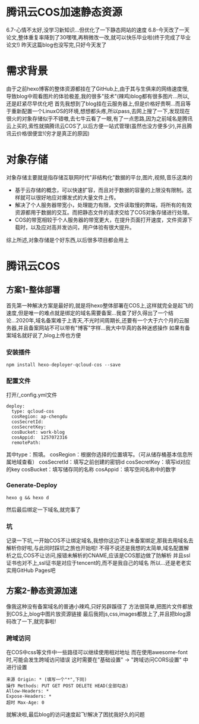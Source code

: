 # 腾讯云COS加速静态资源


6.7-心情不太好,没学习新知识...但优化了一下静态网站的速度
6.8-今天改了一天论文,整体重复率降到了30嘿嘿,再稍微改一改,就可以快乐毕业啦(终于完成了毕业论文!)
昨天这篇blog也没写完,只好今天发了
<!--more-->

# 需求背景
由于之前hexo博客的整体资源都挂在了GitHub上,由于其与生俱来的网络速度慢,导致blog中观看图片的体验极差,我的很多"技术"(辣鸡)blog都有很多图片...所以,还是赶紧尽早优化吧
首先我想到了blog挂在云服务器上,但是价格好贵啊...而且等于重新配置一个LinuxOS的环境,想想都头疼,所以pass,去网上搜了一下,发现现在很火的对象存储似乎不错嗷,去七牛云看了一眼,有了一点思路,因为之前域名是腾讯云上买的,索性就搞腾讯云COS了,以后方便一站式管理(虽然也没方便多少),并且腾讯云价格很便宜!(穷才是真正的原因)

# 对象存储
对象存储主要就是指存储互联网时代"非结构化"数据的平台,图片,视频,音乐这类的
 - 基于云存储的概念，可以快速扩容，而且对于数据的容量的上限没有限制。这样就可以很好地应对爆发式的大量文件上传。
 - 解决了个人服务器带宽小，处理能力有限，文件读取慢的弊端，将所有的有效资源都用于数据的交互。而把静态文件的请求交给了COS对象存储进行处理。
 - COS的带宽相较于个人服务器的带宽更大，在提升页面打开速度，文件资源下载时，以及应对高并发访问，用户体验有很大提升。

综上所述,对象存储是个好东西,以后很多项目都会用上

# 腾讯云COS
## 方案1-整体部署
首先第一种解决方案是最好的,就是将hexo整体部署在COS上,这样就完全是起飞的速度,但是唯一的难点就是绑定的域名需要备案...我查了好久得出了一个结论...2020年,域名备案难于上青天,不光时间周期长,还要有一个大于六个月的云服务器,并且备案网站不可以带有"博客"字样...我大中华真的各种迷惑操作
如果有备案域名就好说了,blog上传也方便

### 安装插件
```
npm install hexo-deployer-qcloud-cos --save
```

### 配置文件
打开/_config.yml文件
```
deploy:
  type: qcloud-cos
  cosRegion: ap-chengdu
  cosSecretId: 
  cosSecretKey: 
  cosBucket: work-blog
  cosAppid:  1257072316
  remotePath: 
```
其中type：照填。
cosRegion：根据你选择的位置填写。（可从储存桶基本信息所属地域查看）
cosSecretId：填写之前创建的密钥id
cosSecretKey：填写id对应的key
cosBucket：填写储存同的名称
cosAppid：填写空间名称中的数字

### Generate-Deploy
```
hexo g && hexo d
```

然后最后绑定一下域名,就完事了

### 坑
记录一下坑,一开始COS不让绑定域名,我想你这边不让未备案绑定,那我去用域名去解析你好啦,与此同时踩坑之旅也开始啦!
不得不说还是我想的太简单,域名配置解析之后,COS不让访问,报错未解析的CNAME,应该是COS那边做了防解析
并且ssl证书也对不上,ssl证书是对应于tencent的,而不是我自己的域名
所以...还是老老实实用GitHub Pages吧

## 方案2-静态资源加速
像我这种没有备案域名的普通小辣鸡,只好另辟蹊径了
方法很简单,把图片文件都放到COS上,blog中图片放资源链接
最后我把js,css,images都放上了,并且把blog源码改了一下,就完事啦!

### 跨域访问
在COS中css等文件中一些路径可以继续使用相对地址
而在使用awesome-font时,可能会发生跨域访问错误
这时需要在"基础设置" -> "跨域访问CORS设置" 中进行设置
```
来源 Origin: * (填写一个"*",下同)
操作 Methods: PUT GET POST DELETE HEAD(全部勾选)
Allow-Headers: *
Expose-Headers: *
超时 Max-Age: 0
```
就解决啦,最后blog的访问速度起飞!解决了困扰我好久的问题




